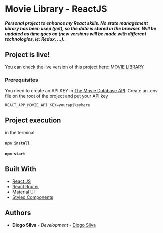 # Movie Library - ReactJS
##### Personal project to enhance my React skills. No state management library has been used (yet), so the data is stored in the browser. Will be updated as time goes on (new versions will be made with different technologies, ie: Redux, ...).

## Project is live!
You can check the live version of this project here: [MOVIE LIBRARY](https://moviepic.netlify.app/)

### Prerequisites

You need to create an API KEY in [The Movie Database API](https://www.themoviedb.org/documentation/api).
Create an .env file on the root of the project and put your API key

```
REACT_APP_MOVIE_API_KEY=yourapikeyhere
```

## Project execution

in the terminal
#### `npm install`
#### `npm start`

## Built With

- [React JS](https://reactjs.org/)
- [React Router](https://github.com/ReactTraining/react-router)
- [Material UI](https://material-ui.com/)
- [Styled Components](https://www.styled-components.com)


## Authors

- **Diogo Silva** - _Development_ - [Diogo Silva](https://github.com/diogosilva16)
